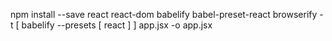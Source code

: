 npm install --save react react-dom babelify babel-preset-react
browserify -t [ babelify --presets [ react ] ] app.jsx -o app.jsx
